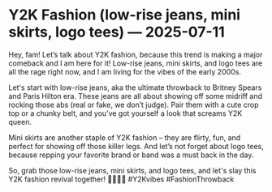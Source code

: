 # Y2K Fashion (low-rise jeans, mini skirts, logo tees) — 2025-07-11

Hey, fam! Let’s talk about Y2K fashion, because this trend is making a major comeback and I am here for it! Low-rise jeans, mini skirts, and logo tees are all the rage right now, and I am living for the vibes of the early 2000s.

Let's start with low-rise jeans, aka the ultimate throwback to Britney Spears and Paris Hilton era. These jeans are all about showing off some midriff and rocking those abs (real or fake, we don’t judge). Pair them with a cute crop top or a chunky belt, and you’ve got yourself a look that screams Y2K queen.

Mini skirts are another staple of Y2K fashion – they are flirty, fun, and perfect for showing off those killer legs. And let’s not forget about logo tees, because repping your favorite brand or band was a must back in the day.

So, grab those low-rise jeans, mini skirts, and logo tees, and let's slay this Y2K fashion revival together! 💁🏻‍♀️✨ #Y2Kvibes #FashionThrowback